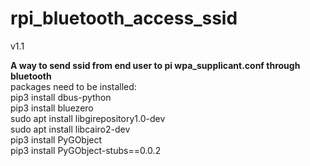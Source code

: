 # rpi_bluetooth_access_ssid
v1.1  

**A way to send ssid from end user to pi wpa_supplicant.conf through bluetooth**  
packages need to be installed:  
pip3 install dbus-python  
pip3 install bluezero  
sudo apt install libgirepository1.0-dev  
sudo apt install libcairo2-dev  
pip3 install PyGObject  
pip3 install PyGObject-stubs==0.0.2
